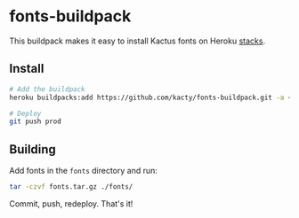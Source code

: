 # fonts-buildpack

This buildpack makes it easy to install Kactus fonts on Heroku [stacks](https://devcenter.heroku.com/articles/stack).

## Install

```bash
# Add the buildpack
heroku buildpacks:add https://github.com/kacty/fonts-buildpack.git -a <app-name>

# Deploy
git push prod
```

## Building

Add fonts in the `fonts` directory and run:

```bash
tar -czvf fonts.tar.gz ./fonts/
```

Commit, push, redeploy. That's it!
